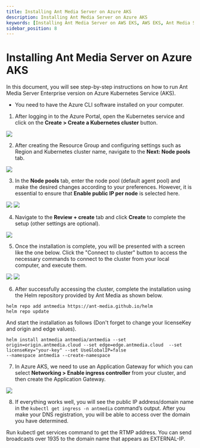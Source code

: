 ```yaml
---
title: Installing Ant Media Server on Azure AKS 
description: Installing Ant Media Server on Azure AKS 
keywords: [Installing Ant Media Server on AWS EKS, AWS EKS, Ant Media Server Documentation, Ant Media Server Tutorials]
sidebar_position: 8
---
```


# Installing Ant Media Server on Azure AKS

In this document, you will see step-by-step instructions on how to run Ant Media Server Enterprise version on Azure Kubernetes Service (AKS).

* You need to have the Azure CLI software installed on your computer.

1. After logging in to the Azure Portal, open the Kubernetes service and click on the **Create > Create a Kubernetes cluster** button.

![](@site/static/img/azure-aks-1.png)

2. After creating the Resource Group and configuring settings such as Region and Kubernetes cluster name, navigate to the **Next: Node pools** tab.

![](@site/static/img/azure-aks-2.png)

3. In the **Node pools** tab, enter the node pool (default agent pool) and make the desired changes according to your preferences. However, it is essential to ensure that **Enable public IP per node** is selected here.

![](@site/static/img/azure-aks-3-1.png)
![](@site/static/img/azure-aks-3-2.png)

4. Navigate to the **Review + create** tab and click **Create** to complete the setup (other settings are optional).

![](@site/static/img/azure-aks-4.png)

5. Once the installation is complete, you will be presented with a screen like the one below. Click the "Connect to cluster" button to access the necessary commands to connect to the cluster from your local computer, and execute them.

![](@site/static/img/azure-aks-5-1.png)
![](@site/static/img/azure-aks-5-2.png)

6. After successfully accessing the cluster, complete the installation using the Helm repository provided by Ant Media as shown below.

```
helm repo add antmedia https://ant-media.github.io/helm
helm repo update
```

And start the installation as follows (Don't forget to change your licenseKey and origin and edge values).

```
helm install antmedia antmedia/antmedia --set origin=origin.antmedia.cloud --set edge=edge.antmedia.cloud  --set licenseKey="your-key" --set UseGlobalIP=false 
--namespace antmedia --create-namespace
```

7. In Azure AKS, we need to use an Application Gateway for which you can select **Networking > Enable ingress controller** from your cluster, and then create the Application Gateway.

![](@site/static/img/azure-aks-7.png)

8. If everything works well, you will see the public IP address/domain name in the `kubectl get ingress -n antmedia` command’s output. After you make your DNS registration, you will be able to access over the domain you have determined.

Run kubectl get services command to get the RTMP address. You can send broadcasts over 1935 to the domain name that appears as EXTERNAL-IP.